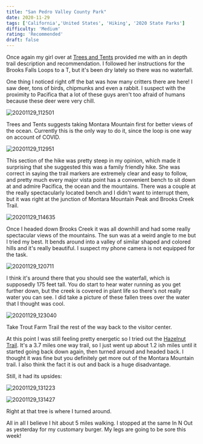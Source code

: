 ```yaml
---
title: "San Pedro Valley County Park"
date: 2020-11-29
tags: ['California','United States', 'Hiking', '2020 State Parks']
difficulty: 'Medium'
rating: 'Recommended'
draft: false
---
```


Once again my girl over at [Trees and Tents](https://www.treesandtents.com/trailguide/brooks-falls-loop/) provided me with an in depth trail description and recommendation. I followed her instructions for the Brooks Falls Loops to a T, but it's been dry lately so there was no waterfall. 

One thing I noticed right off the bat was how many critters there are here! I saw deer, tons of birds, chipmunks and even a rabbit. I suspect with the proximity to Pacifica that a lot of these guys aren't too afraid of humans because these deer were very chill.

![20201129_112501](/images/20201129_112501.jpg)


Trees and Tents suggests taking Montara Mountain first for better views of the ocean. Currently this is the only way to do it, since the loop is one way on account of COVID.

![20201129_112951](/images/20201129_112951.jpg)

This section of the hike was pretty steep in my opinion, which made it surprising that she suggested this was a family friendly hike. She was correct in saying the trail markers are extremely clear and easy to follow, and pretty much every major vista point has a convenient bench to sit down at and admire Pacifica, the ocean and the mountains. There was a couple at the really spectacularly located bench and I didn't want to interrupt them, but it was right at the junction of Montara Mountain Peak and Brooks Creek Trail. 

![20201129_114635](/images/20201129_114635.jpg)

Once I headed down Brooks Creek it was all downhill and had some really spectacular views of the mountains. The sun was at a weird angle to me but I tried my best. It bends around into a valley of similar shaped and colored hills and it's really beautiful. I suspect my phone camera is not equipped for the task.

![20201129_120711](/images/20201129_120711.jpg)

I think it's around there that you should see the waterfall, which is supposedly 175 feet tall. You do start to hear water running as you get further down, but the creek is covered in plant life so there's not really water you can see. I did take a picture of these fallen trees over the water that I thought was cool.

![20201129_123040](/images/20201129_123040.jpg)

Take Trout Farm Trail the rest of the way back to the visitor center.

At this point I was still feeling pretty energetic so I tried out the [Hazelnut Trail](https://parks.smcgov.org/hazelnut-trail). It's a 3.7 miles one way trail, so I just went up about 1.2 ish miles until it started going back down again, then turned around and headed back. I thought it was fine but you definitely get more out of the Montara Mountain trail. I also think the fact it is out and back is a huge disadvantage. 

Still, it had its upsides:

![20201129_131223](/images/20201129_131223.jpg)

![20201129_131427](/images/20201129_131427.jpg)

Right at that tree is where I turned around.

All in all I believe I hit about 5 miles walking. I stopped at the same In N Out as yesterday for my customary burger. My legs are going to be sore this week!